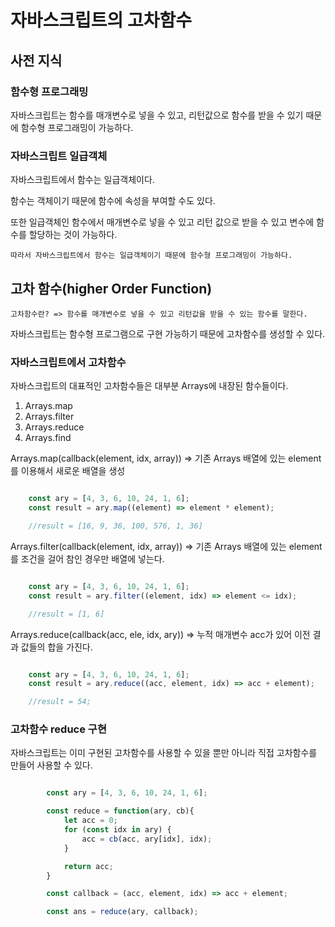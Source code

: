 자바스크립트의 고차함수
=====

## 사전 지식

### 함수형 프로그래밍

자바스크립트는 함수를 매개변수로 넣을 수 있고, 리턴값으로 함수를 받을 수 있기 때문에 함수형 프로그래밍이 가능하다.

### 자바스크립트 일급객체 

자바스크립트에서 함수는 일급객체이다.

함수는 객체이기 때문에 함수에 속성을 부여할 수도 있다.

또한 일급객체인 함수에서 매개변수로 넣을 수 있고 리턴 값으로 받을 수 있고 변수에 함수를 할당하는 것이 가능하다.

    따라서 자바스크립트에서 함수는 일급객체이기 때문에 함수형 프로그래밍이 가능하다.

## 고차 함수(higher Order Function)

    고차함수란? => 함수를 매개변수로 넣을 수 있고 리턴값을 받을 수 있는 함수를 말한다.

자바스크립트는 함수형 프로그램으로 구현 가능하기 때문에 고차함수를 생성할 수 있다.

### 자바스크립트에서 고차함수

자바스크립트의 대표적인 고차함수들은 대부분 Arrays에 내장된 함수들이다.

1. Arrays.map
2. Arrays.filter
3. Arrays.reduce
4. Arrays.find

Arrays.map(callback(element, idx, array)) => 기존 Arrays 배열에 있는 element를 이용해서 새로운 배열을 생성

```js

    const ary = [4, 3, 6, 10, 24, 1, 6];
    const result = ary.map((element) => element * element);

    //result = [16, 9, 36, 100, 576, 1, 36]

```

Arrays.filter(callback(element, idx, array)) => 기존 Arrays 배열에 있는 element를 조건을 걸어 참인 경우만 배열에 넣는다.

```js

    const ary = [4, 3, 6, 10, 24, 1, 6];
    const result = ary.filter((element, idx) => element <= idx);

    //result = [1, 6]

```

Arrays.reduce(callback(acc, ele, idx, ary)) => 누적 매개변수 acc가 있어 이전 결과 값들의 합을 가진다.

```js

    const ary = [4, 3, 6, 10, 24, 1, 6];
    const result = ary.reduce((acc, element, idx) => acc + element);

    //result = 54;

```

### 고차함수 reduce 구현

자바스크립트는 이미 구현된 고차함수를 사용할 수 있을 뿐만 아니라 직접 고차함수를 만들어 사용할 수 있다.

```js

        const ary = [4, 3, 6, 10, 24, 1, 6];

        const reduce = function(ary, cb){
            let acc = 0;
            for (const idx in ary) {
                acc = cb(acc, ary[idx], idx);
            }

            return acc;
        }

        const callback = (acc, element, idx) => acc + element;

        const ans = reduce(ary, callback);

```